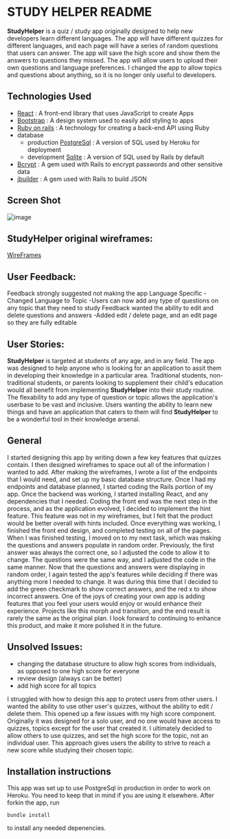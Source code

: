 # STUDY HELPER README

**StudyHelper** is a quiz / study app originally designed to help new developers learn different languages. The app will have different quizzes for different languages, and each page will have a series of random questions that users can answer. The app will save the high score and show them the answers to questions they missed. The app will allow users to upload their own questions and language preferences. I changed the app to allow topics and questions about anything, so it is no longer only useful to developers.

## Technologies Used

  - [React](https://reactjs.org/) 
    : A front-end library that uses JavaScript to create Apps
  - [Bootstrap](https://getbootstrap.com/)
    : A design system used to easily add styling to apps
  - [Ruby on rails](https://rubyonrails.org/)
    : A technology for creating a back-end API using Ruby
  - database 
    - production  [PostgreSql](https://www.postgresql.org/)
      : A version of SQL used by Heroku for deployment
    - development [Sqlite](https://www.sqlite.org/index.html)
      : A version of SQL used by Rails by default
  - [Bcrypt](https://en.wikipedia.org/wiki/Bcrypt)
    : A gem used with Rails to encrypt passwords and other sensitive data
  - [jbuilder](https://github.com/rails/jbuilder)
    : A gem used with Rails to build JSON 
  


## Screen Shot

![image](https://user-images.githubusercontent.com/48182959/109425677-6f681400-79b7-11eb-8e87-e859a322a53c.png)


## StudyHelper original wireframes:

[WireFrames](https://drive.google.com/drive/folders/1Qud6myWoadWluiSUYM7kTk8Z2mCICmKY?usp=sharing)


## User Feedback:
Feedback strongly suggested not making the app Language Specific
  -Changed Language to Topic
  -Users can now add any type of questions on any topic that they need to study
Feedback wanted the ability to edit and delete questions and answers
  -Added edit / delete page, and an edit page so they are fully editable
  
  
 ## User Stories: 
 
 **StudyHelper** is targeted at students of any age, and in any field. The app was designed to help anyone who is looking for an application to assit them in developing their knowledge in a particular area. Traditional students, non-traditional students, or parents looking to supplement their child's education would all benefit from implementing **StudyHelper** into their study routine. The flexability to add any type of question or topic allows the application's userbase to be vast and inclusive. Users wanting the ability to learn new things and have an application that caters to them will find **StudyHelper** to be a wonderful tool in their knowledge arsenal.

## General 

 I started designing this app by writing down a few key features that quizzes contain. I then designed wireframes to space out all of the information I wanted to add. After making the wireframes, I wrote a list of the endpoints that I would need, and set up my basic database structure. Once I had my endpoints and database planned, I started coding the Rails portion of my app. Once the backend was working, I started installing React, and any dependencies that I needed. Coding the front end was the next step in the process, and as the application evolved, I decided to implement the hint feature. This feature was not in my wireframes, but I felt that the product would be better overall with hints included. Once everything was working, I finished the front end design, and completed testing on all of the pages. When I was finished testing, I moved on to my next task, which was making the questions and answers populate in random order. Previously, the first answer was always the correct one, so I adjusted the code to allow it to change. The questions were the same way, and I adjusted the code in the same manner. Now that the questions and answers were displaying in random order, I again tested the app's features while deciding if there was anything more I needed to change. It was during this time that I decided to add the green checkmark to show correct answers, and the red x to show incorrect answers. One of the joys of creating your own app is adding features that you feel your users would enjoy or would enhance their experience. Projects like this morph and transition, and the end result is rarely the same as the original plan. I look forward to continuing to enhance this product, and make it more polished it in the future. 


## Unsolved Issues: 
 - changing the database structure to allow high scores from individuals, as opposed to one high score for everyone
 - review design (always can be better)
 - add high score for all topics
 
 I struggled with how to design this app to protect users from other users. I wanted the ability to use other user's quizzes, without the ability to edit / delete them. This opened up a few issues with my high score component. Originally it was designed for a solo user, and no one would have access to quizzes, topics except for the user that created it. I ultimately decided to allow others to use quizzes, and set the high score for the topic, not an individual user. This approach gives users the ability to strive to reach a new score while studying their chosen topic. 

## Installation instructions
 This app was set up to use PostgreSql in production in order to work on Heroku. You need to keep that in mind if you are using it elsewhere. After forkin the app, run 
 ```
 bundle install
 ```
to install any needed depenencies. 
